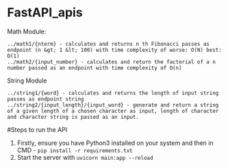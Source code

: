 # FastAPI_apis

Math Module:

``` 
../math1/{nterm} - calculates and returns n th Fibonacci passes as endpoint (n &gt; 1 &lt; 100) with time complexity of worse: O(N) best:
O(1)
../math2/{input_number} - calculates and return the factorial of a n number passed as an endpoint with time complexity of O(n)

```


String Module

```
../string1/{word} - calculates and returns the length of input string passes as endpoint string
../string2/{input_length}/{input_word} - generate and return a string of a given length of a chosen character as input, length of character and character string is passed as an input.
```


#Steps to run the API

1) Firstly, ensure you have Python3 installed on your system and then in CMD - ```pip install -r requirements.txt```
2) Start the server with ```uvicorn main:app --reload```
